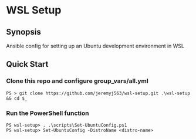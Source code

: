 # WSL Setup

## Synopsis
Ansible config for setting up an Ubuntu development environment in WSL

## Quick Start

### Clone this repo and configure **group_vars/all.yml**
```
PS > git clone https://github.com/jeremyj563/wsl-setup.git .\wsl-setup && cd $_
```

### Run the PowerShell function
```
PS wsl-setup> . .\scripts\Set-UbuntuConfig.ps1
PS wsl-setup> Set-UbuntuConfig -DistroName <distro-name>
```